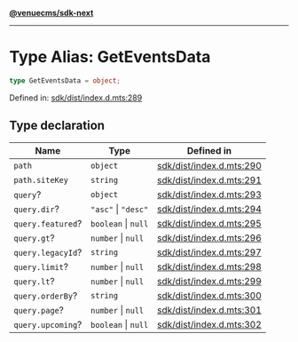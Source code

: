 [**@venuecms/sdk-next**](../Index.md)

***

# Type Alias: GetEventsData

```ts
type GetEventsData = object;
```

Defined in: [sdk/dist/index.d.mts:289](https://github.com/venuecms/sdk/blob/9b35c3f75ba3cd0722f50bc82d98f2f4dd56e037/packages/sdk/dist/index.d.mts#L289)

## Type declaration

| Name | Type | Defined in |
| ------ | ------ | ------ |
| <a id="path"></a> `path` | `object` | [sdk/dist/index.d.mts:290](https://github.com/venuecms/sdk/blob/9b35c3f75ba3cd0722f50bc82d98f2f4dd56e037/packages/sdk/dist/index.d.mts#L290) |
| `path.siteKey` | `string` | [sdk/dist/index.d.mts:291](https://github.com/venuecms/sdk/blob/9b35c3f75ba3cd0722f50bc82d98f2f4dd56e037/packages/sdk/dist/index.d.mts#L291) |
| <a id="query"></a> `query`? | `object` | [sdk/dist/index.d.mts:293](https://github.com/venuecms/sdk/blob/9b35c3f75ba3cd0722f50bc82d98f2f4dd56e037/packages/sdk/dist/index.d.mts#L293) |
| `query.dir`? | `"asc"` \| `"desc"` | [sdk/dist/index.d.mts:294](https://github.com/venuecms/sdk/blob/9b35c3f75ba3cd0722f50bc82d98f2f4dd56e037/packages/sdk/dist/index.d.mts#L294) |
| `query.featured`? | `boolean` \| `null` | [sdk/dist/index.d.mts:295](https://github.com/venuecms/sdk/blob/9b35c3f75ba3cd0722f50bc82d98f2f4dd56e037/packages/sdk/dist/index.d.mts#L295) |
| `query.gt`? | `number` \| `null` | [sdk/dist/index.d.mts:296](https://github.com/venuecms/sdk/blob/9b35c3f75ba3cd0722f50bc82d98f2f4dd56e037/packages/sdk/dist/index.d.mts#L296) |
| `query.legacyId`? | `string` | [sdk/dist/index.d.mts:297](https://github.com/venuecms/sdk/blob/9b35c3f75ba3cd0722f50bc82d98f2f4dd56e037/packages/sdk/dist/index.d.mts#L297) |
| `query.limit`? | `number` \| `null` | [sdk/dist/index.d.mts:298](https://github.com/venuecms/sdk/blob/9b35c3f75ba3cd0722f50bc82d98f2f4dd56e037/packages/sdk/dist/index.d.mts#L298) |
| `query.lt`? | `number` \| `null` | [sdk/dist/index.d.mts:299](https://github.com/venuecms/sdk/blob/9b35c3f75ba3cd0722f50bc82d98f2f4dd56e037/packages/sdk/dist/index.d.mts#L299) |
| `query.orderBy`? | `string` | [sdk/dist/index.d.mts:300](https://github.com/venuecms/sdk/blob/9b35c3f75ba3cd0722f50bc82d98f2f4dd56e037/packages/sdk/dist/index.d.mts#L300) |
| `query.page`? | `number` \| `null` | [sdk/dist/index.d.mts:301](https://github.com/venuecms/sdk/blob/9b35c3f75ba3cd0722f50bc82d98f2f4dd56e037/packages/sdk/dist/index.d.mts#L301) |
| `query.upcoming`? | `boolean` \| `null` | [sdk/dist/index.d.mts:302](https://github.com/venuecms/sdk/blob/9b35c3f75ba3cd0722f50bc82d98f2f4dd56e037/packages/sdk/dist/index.d.mts#L302) |
